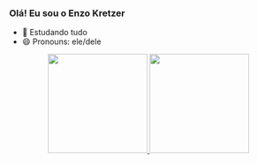 ### Olá! Eu sou o Enzo Kretzer

- 🌱 Estudando tudo
- 😄 Pronouns: ele/dele

<div align="center">
  <a href="https://github.com/Rezterk">
  <img height="180em" src="https://github-readme-stats.vercel.app/api?username=Rezterk&show_icons=true&theme=dark&include_all_commits=true&count_private=true"/>
  <img height="180em" src="https://github-readme-stats.vercel.app/api/top-langs/?username=Rezterk&layout=compact&langs_count=7&theme=dark"/>
</div>
